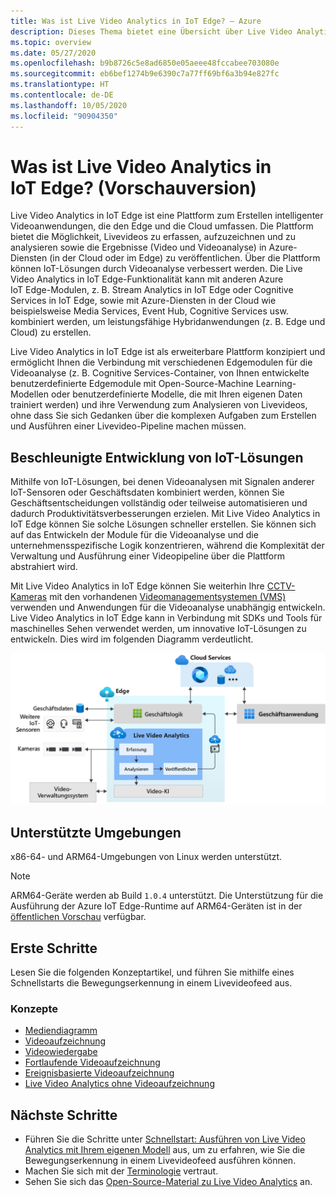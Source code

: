 ```yaml
---
title: Was ist Live Video Analytics in IoT Edge? – Azure
description: Dieses Thema bietet eine Übersicht über Live Video Analytics in IoT Edge. Die Plattform bietet Ihnen die Möglichkeit, Ihre IoT-Lösungen zu verbessern, z. B. durch Erfassen, Aufzeichnen und Analysieren von Livevideos und Veröffentlichen der Ergebnisse (Video und Videoanalyse) in Azure-Diensten.
ms.topic: overview
ms.date: 05/27/2020
ms.openlocfilehash: b9b8726c5e8ad6850e05aeee48fccabee703080e
ms.sourcegitcommit: eb6bef1274b9e6390c7a77ff69bf6a3b94e827fc
ms.translationtype: HT
ms.contentlocale: de-DE
ms.lasthandoff: 10/05/2020
ms.locfileid: "90904350"
---
```

# <a name="what-is-live-video-analytics-on-iot-edge-preview"></a>Was ist Live Video Analytics in IoT Edge? (Vorschauversion)

Live Video Analytics in IoT Edge ist eine Plattform zum Erstellen intelligenter Videoanwendungen, die den Edge und die Cloud umfassen. Die Plattform bietet die Möglichkeit, Livevideos zu erfassen, aufzuzeichnen und zu analysieren sowie die Ergebnisse (Video und Videoanalyse) in Azure-Diensten (in der Cloud oder im Edge) zu veröffentlichen. Über die Plattform können IoT-Lösungen durch Videoanalyse verbessert werden. Die Live Video Analytics in IoT Edge-Funktionalität kann mit anderen Azure IoT Edge-Modulen, z. B. Stream Analytics in IoT Edge oder Cognitive Services in IoT Edge, sowie mit Azure-Diensten in der Cloud wie beispielsweise Media Services, Event Hub, Cognitive Services usw. kombiniert werden, um leistungsfähige Hybridanwendungen (z. B. Edge und Cloud) zu erstellen.

Live Video Analytics in IoT Edge ist als erweiterbare Plattform konzipiert und ermöglicht Ihnen die Verbindung mit verschiedenen Edgemodulen für die Videoanalyse (z. B. Cognitive Services-Container, von Ihnen entwickelte benutzerdefinierte Edgemodule mit Open-Source-Machine Learning-Modellen oder benutzerdefinierte Modelle, die mit Ihren eigenen Daten trainiert werden) und ihre Verwendung zum Analysieren von Livevideos, ohne dass Sie sich Gedanken über die komplexen Aufgaben zum Erstellen und Ausführen einer Livevideo-Pipeline machen müssen.

## <a name="accelerate-iot-solutions-development"></a>Beschleunigte Entwicklung von IoT-Lösungen 

Mithilfe von IoT-Lösungen, bei denen Videoanalysen mit Signalen anderer IoT-Sensoren oder Geschäftsdaten kombiniert werden, können Sie Geschäftsentscheidungen vollständig oder teilweise automatisieren und dadurch Produktivitätsverbesserungen erzielen. Mit Live Video Analytics in IoT Edge können Sie solche Lösungen schneller erstellen. Sie können sich auf das Entwickeln der Module für die Videoanalyse und die unternehmensspezifische Logik konzentrieren, während die Komplexität der Verwaltung und Ausführung einer Videopipeline über die Plattform abstrahiert wird.

Mit Live Video Analytics in IoT Edge können Sie weiterhin Ihre [CCTV-Kameras](https://en.wikipedia.org/wiki/Closed-circuit_television_camera) mit den vorhandenen [Videomanagementsystemen (VMS)](https://en.wikipedia.org/wiki/Video_management_system) verwenden und Anwendungen für die Videoanalyse unabhängig entwickeln. Live Video Analytics in IoT Edge kann in Verbindung mit SDKs und Tools für maschinelles Sehen verwendet werden, um innovative IoT-Lösungen zu entwickeln. Dies wird im folgenden Diagramm verdeutlicht.

![Entwickeln von IoT-Lösungen mit Live Video Analytics in IoT Edge](./media/overview/product-diagram.svg)

## <a name="supported-environments"></a>Unterstützte Umgebungen

x86-64- und ARM64-Umgebungen von Linux werden unterstützt.
> [!NOTE]
> ARM64-Geräte werden ab Build `1.0.4` unterstützt.
> Die Unterstützung für die Ausführung der Azure IoT Edge-Runtime auf ARM64-Geräten ist in der [öffentlichen Vorschau](https://azure.microsoft.com/support/legal/preview-supplemental-terms/) verfügbar.

## <a name="get-started"></a>Erste Schritte

Lesen Sie die folgenden Konzeptartikel, und führen Sie mithilfe eines Schnellstarts die Bewegungserkennung in einem Livevideofeed aus.

### <a name="concepts"></a>Konzepte

* [Mediendiagramm](media-graph-concept.md)
* [Videoaufzeichnung](video-recording-concept.md)
* [Videowiedergabe](video-playback-concept.md)
* [Fortlaufende Videoaufzeichnung](continuous-video-recording-concept.md)
* [Ereignisbasierte Videoaufzeichnung](event-based-video-recording-concept.md)
* [Live Video Analytics ohne Videoaufzeichnung](analyze-live-video-concept.md)

## <a name="next-steps"></a>Nächste Schritte

* Führen Sie die Schritte unter [Schnellstart: Ausführen von Live Video Analytics mit Ihrem eigenen Modell](use-your-model-quickstart.md) aus, um zu erfahren, wie Sie die Bewegungserkennung in einem Livevideofeed ausführen können.
* Machen Sie sich mit der [Terminologie](terminology.md) vertraut.
* Sehen Sie sich das [Open-Source-Material zu Live Video Analytics](https://github.com/Azure/live-video-analytics) an.

